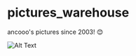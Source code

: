 # pictures_warehouse
ancooo's pictures since 2003! :blush:

![Alt Text](http://24.media.tumblr.com/911c90bff8d271f4dc127c9ee65bd973/tumblr_n2kouq3POu1rwwycko1_250.gif)
